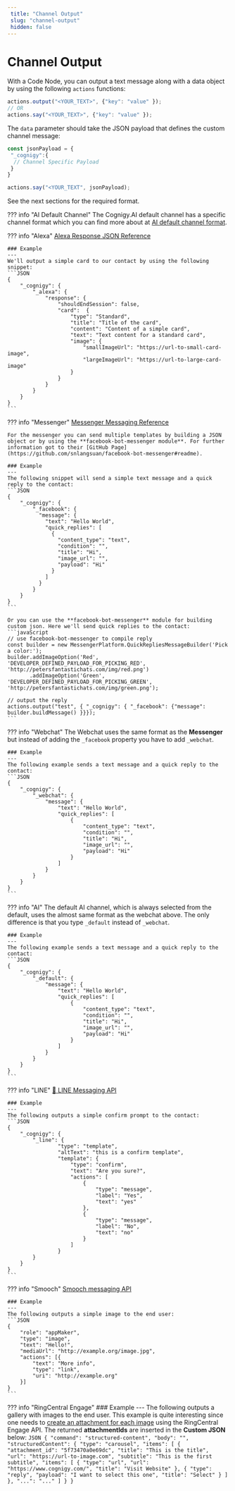 ```yaml
---
 title: "Channel Output" 
 slug: "channel-output" 
 hidden: false 
---
```

# Channel Output

With a Code Node, you can output a text message along with a data object by using the following `actions` functions:
```javaScript
actions.output("<YOUR_TEXT>", {"key": "value" });
// OR
actions.say("<YOUR_TEXT>", {"key": "value" });
``` 

The `data` parameter should take the JSON payload that defines the custom channel message:
```javaScript
const jsonPayload = {
 "_cognigy":{
  // Channel Specific Payload 
 }
}

actions.say("<YOUR_TEXT", jsonPayload);
``` 

See the next sections for the required format.

??? info "AI Default Channel"
    The Cognigy.AI default channel has a specific channel format which you can find more about at [AI default channel format](ai-default-channel-formats.md).

??? info "Alexa"
    [Alexa Response JSON Reference](https://developer.amazon.com/de/docs/custom-skills/request-and-response-json-reference.html)

    ### Example
    ---
    We'll output a simple card to our contact by using the following snippet:
    ```JSON
    {
        "_cognigy": {
            "_alexa": {
                "response": {
                    "shouldEndSession": false,
                    "card":  {
                        "type": "Standard",
                        "title": "Title of the card",
                        "content": "Content of a simple card",
                        "text": "Text content for a standard card",
                        "image": {
                            "smallImageUrl": "https://url-to-small-card-image",
                            "largeImageUrl": "https://url-to-large-card-image"
                        }
                    }
                }
            }
        }
    }
    ``` 

??? info "Messenger"
    [Messenger Messaging Reference](https://developers.facebook.com/docs/messenger-platform/send-messages)

    For the messenger you can send multiple templates by building a JSON object or by using the **facebook-bot-messenger module**. For further information got to their [GitHub Page](https://github.com/snlangsuan/facebook-bot-messenger#readme).

    ### Example
    ---
    The following snippet will send a simple text message and a quick reply to the contact:
    ```JSON
    {
        "_cognigy": {
            "_facebook": {      
              "message": {
                "text": "Hello World",
                "quick_replies": [
                  {
                    "content_type": "text",
                    "condition": "",
                    "title": "Hi",
                    "image_url": "",
                    "payload": "Hi"
                  }
                ]
              }
            }
        }
    }
    ``` 

    Or you can use the **facebook-bot-messenger** module for building custom json. Here we'll send quick replies to the contact:
    ```javaScript
    // use facebook-bot-messenger to compile reply
    const builder = new MessengerPlatform.QuickRepliesMessageBuilder('Pick a color:');
    builder.addImageOption('Red', 'DEVELOPER_DEFINED_PAYLOAD_FOR_PICKING_RED', 'http://petersfantastichats.com/img/red.png')
           .addImageOption('Green', 'DEVELOPER_DEFINED_PAYLOAD_FOR_PICKING_GREEN', 'http://petersfantastichats.com/img/green.png');

    // output the reply
    actions.output("test", { "_cognigy": { "_facebook": {"message": builder.buildMessage() }}});
    ```

??? info "Webchat"
    The Webchat uses the same format as the **Messenger** but instead of adding the `_facebook` property you have to add `_webchat`.

    ### Example
    ---
    The following example sends a text message and a quick reply to the contact:
    ```JSON
    {
        "_cognigy": {
            "_webchat": {      
                "message": {
                    "text": "Hello World",
                    "quick_replies": [
                        {
                            "content_type": "text",
                            "condition": "",
                            "title": "Hi",
                            "image_url": "",
                            "payload": "Hi"
                        }
                    ]
                }
            }
        }
    }
    ```

??? info "AI"
    The default AI channel, which is always selected from the default, uses the almost same format as the webchat above. The only difference is that you type `_default` instead of `_webchat`. 

    ### Example
    ---
    The following example sends a text message and a quick reply to the contact:
    ```JSON
    {
        "_cognigy": {
            "_default": {      
                "message": {
                    "text": "Hello World",
                    "quick_replies": [
                        {
                            "content_type": "text",
                            "condition": "",
                            "title": "Hi",
                            "image_url": "",
                            "payload": "Hi"
                        }
                    ]
                }
            }
        }
    }
    ```

??? info "LINE"
    [:link: LINE Messaging API](https://developers.line.me/en/reference/messaging-api/#template-messages)

    ### Example
    ---
    The following outputs a simple confirm prompt to the contact:
    ```JSON
    {
        "_cognigy": {
            "_line": {
                    "type": "template",
                    "altText": "this is a confirm template",
                    "template": {
                        "type": "confirm",
                        "text": "Are you sure?",
                        "actions": [
                            {
                                "type": "message",
                                "label": "Yes",
                                "text": "yes"
                            },
                            {
                                "type": "message",
                                "label": "No",
                                "text": "no"
                            }
                        ]
                    }
            }
        }
    }
    ```

??? info "Smooch"
    [Smooch messaging API](https://docs.smooch.io/rest/?shell#message-types)

    ### Example
    ---
    The following outputs a simple image to the end user:
    ```JSON
    {
        "role": "appMaker",
        "type": "image",
        "text": "Hello!",
        "mediaUrl": "http://example.org/image.jpg",
        "actions": [{
            "text": "More info",
            "type": "link",
            "uri": "http://example.org"
        }]
    }
    ```

??? info "RingCentral Engage"
    ### Example
    ---
    The following outputs a gallery with images to the end user. This example is quite interesting since one needs to [create an attachment for each image](https://developers.ringcentral.com/engage/digital/api-reference/Attachments/createAttachment) using the RingCentral Engage API. The returned **attachmentIds** are inserted in the **Custom JSON** below: 
    ```JSON
    {
      "command": "structured-content",
      "body": "",
      "structuredContent": {
        "type": "carousel",
        "items": [
            {
                "attachment_id": "5f73470a0e69dc",
                "title": "This is the title",
                "url": "https://url-to-image.com",
                "subtitle": "This is the first subtitle",
                "items": [
                    {
                        "type": "url",
                        "url": "https://www.cognigy.com/",
                        "title": "Visit Website"
                    },
                    {
                        "type": "reply",
                        "payload": "I want to select this one",
                        "title": "Select"
                    }
                ]
            },
            "...": "..."
        ]
      }
    }
    ```
